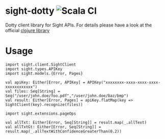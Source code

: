 # sight-dotty ![Scala CI](https://github.com/ashwinbhaskar/sight-dotty/workflows/Scala%20CI/badge.svg)
Dotty client library for Sight APIs. For details please have a look at the official [clojure library](https://github.com/siftrics/sight-clojure)

# Usage

```
import sight.client.SightClient
import sight.types.APIKey
import sight.models.{Error, Pages}

val apiKey: Either[Error, APIKey] = APIKey("xxxxxxxx-xxxx-xxxx-xxxx-xxxxxxxxxxxx")
val files: Seq[String] = Seq("/user/john.doe/foo.pdf","/user/john.doe/baz/bmp")
val result: Either[Error, Pages] = apiKey.flatMap(key => SightClient(key).recognize(files))

import sight.extensions.pageOps

val allTxt: Either[Error, Seq[String]] = result.map(_.allText)
val allTxtGt: Either[Error, Seq[String]] = result.map(_.allTextWithConfidenceGreaterThan(0.2))
```
